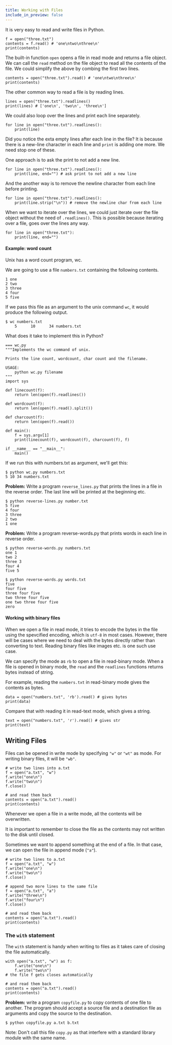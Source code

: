 ```yaml
---
title: Working with Files
include_in_preview: false
---
```


It is very easy to read and write files in Python.

```{.python .example}
f = open("three.txt")
contents = f.read() # 'one\ntwo\nthree\n'
print(contents)
```

The built-in function `open` opens a file in read mode and returns a file object. We can call the `read` method on the file object to read all the contents of the file. We could simplify the above by combing the first two lines.

```{.python .example}
contents = open("three.txt").read() # 'one\ntwo\nthree\n'
print(contents)
```

The other common way to read a file is by reading lines.

```{.python .example}
lines = open("three.txt").readlines()
print(lines) # ['one\n', 'two\n', 'three\n']
```

We could also loop over the lines and print each line separately.

```{.python .example}
for line in open("three.txt").readlines():
    print(line)
```

Did you notice the exta empty lines after each line in the file? It is because there is a new-line character in each line and `print` is adding one more. We need stop one of these.

One approach is to ask the print to not add a new line.

```{.python .example}
for line in open("three.txt").readlines():
    print(line, end="") # ask print to not add a new line
```

And the another way is to remove the newline character from each line before printing.

```{.python .example}
for line in open("three.txt").readlines():
    print(line.strip("\n")) # remove the newline char from each line
```

When we want to iterate over the lines, we could just iterate over the file object without the need of `.readlines()`. This is possible because iterating over a file, goes over the lines any way.

```{.python .example}
for line in open("three.txt"):
    print(line, end="")
```

#### Example: word count

Unix has a word count program, wc.

We are going to use a file `numbers.txt` containing the following contents.

```
1 one
2 two
3 three
4 four
5 five
```

If we pass this file as an argument to the unix command `wc`, it would produce the following output.

```
$ wc numbers.txt
    5      10      34 numbers.txt
```

What does it take to implement this in Python?

<span id="livecode-options-wc"
    data-args="numbers.txt"
    data-source-file="wc.py"></span>

```{#wc .python .example .show-args .multi-file}
=== wc.py
"""Implements the wc command of unix.

Prints the line count, wordcount, char count and the filename.

USAGE:
    python wc.py filename
"""
import sys

def linecount(f):
    return len(open(f).readlines())

def wordcount(f):
    return len(open(f).read().split())

def charcount(f):
    return len(open(f).read())

def main():
    f = sys.argv[1]
    print(linecount(f), wordcount(f), charcount(f), f)

if __name__ == "__main__":
    main()
```

If we run this with numbers.txt as argument, we'll get this:

```
$ python wc.py numbers.txt
5 10 34 numbers.txt
```



**Problem:** Write a program `reverse_lines.py` that prints the lines in a file in the reverse order. The last line will be printed at the beginning etc.

```
$ python reverse-lines.py number.txt
5 five
4 four
3 three
2 two
1 one
```

**Problem:** Write a program reverse-words.py that prints words in each line in reverse order.

```
$ python reverse-words.py numbers.txt
one 1
two 2
three 3
four 4
five 5

$ python reverse-words.py words.txt
five
four five
three four five
two three four five
one two three four five
zero
```

#### Working with binary files

When we open a file in read mode, it tries to encode the bytes in the file using the spevcified encoding, which is `utf-8` in most cases. However, there will be cases where we need to deal with the bytes directly rather than converting to text. Reading binary files like images etc. is one such use case.

We can specify the mode as `rb` to open a file in read-binary mode. When a file is opened in binary mode, the `read` and the `readlines` functions returns bytes instead of string.

For example, reading the `numbers.txt` in read-binary mode gives the contents as bytes.

```{.python .example}
data = open("numbers.txt", 'rb').read() # gives bytes
print(data)
```

Compare that with reading it in read-text mode, which gives a string.

```{.python .example}
text = open("numbers.txt", 'r').read() # gives str
print(text)
```


## Writing Files

Files can be opened in write mode by specifying `"w"` or `"wt"` as mode. For writing binary files, it will be `"wb"`.

```{.python .example}
# write two lines into a.txt
f = open("a.txt", "w")
f.write("one\n")
f.write("two\n")
f.close()

# and read them back
contents = open("a.txt").read()
print(contents)
```

Whenever we open a file in a write mode, all the contents will be overwritten.

It is important to remember to close the file as the contents may not written to the disk until closed.

Sometimes we want to append something at the end of a file. In that case, we can open the file in append mode (`"a"`).


```{.python .example}
# write two lines to a.txt
f = open("a.txt", "w")
f.write("one\n")
f.write("two\n")
f.close()

# append two more lines to the same file
f = open("a.txt", "a")
f.write("three\n")
f.write("four\n")
f.close()

# and read them back
contents = open("a.txt").read()
print(contents)
```

### The `with` statement

The `with` statement is handy when writing to files as it takes care of closing the file automatically.


```{.python .example}
with open("a.txt", "w") as f:
    f.write("one\n")
    f.write("two\n")
# the file f gets closes automatically

# and read them back
contents = open("a.txt").read()
print(contents)
```

**Problem:** write a program `copyfile.py` to copy contents of one file to another. The program should accept a source file and a destination file as arguments and copy the source to the destination.

```
$ python copyfile.py a.txt b.txt
```

Note: Don't call this file `copy.py` as that interfere with a standard library module with the same name.
